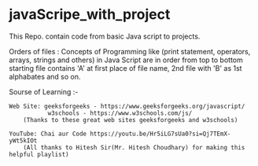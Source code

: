 # javaScripe_with_project
This Repo. contain code from basic Java script to projects.

Orders of files : Concepts of Programming like (print statement, operators, arrays, strings and others) in Java Script
            are in order from top to bottom starting file contains 'A' at first place of file name, 2nd file with 'B' as 1st alphabates and so on.

Sourse of Learning :-

    Web Site: geeksforgeeks - https://www.geeksforgeeks.org/javascript/
               w3schools - https://www.w3schools.com/js/
        (Thanks to these great web sites geeksforgeeks and w3schools)

    YouTube: Chai aur Code https://youtu.be/Hr5iLG7sUa0?si=Qj7TEmX-yWt5kIOt
        (All thanks to Hitesh Sir(Mr. Hitesh Choudhary) for making this helpful playlist)

